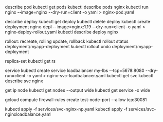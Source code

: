 
describe pod
kubectl get pods
kubectl describe pods nginx
kubectl run nginx --image=nginx --dry-run=client -o yaml > nginx-pod.yaml


describe deploy
kubectl get deploy
kubectl delete deploy <deployment name>
kubectl create deployment nginx-depl --image=nginx:1.19 --dry-run=client -o yaml > nginx-deploy-rollout.yaml
kubectl describe deploy nginx

rollout: recreate, rolling update, rollback
kubectl rollout status deployment/myapp-deployment
kubectl rollout undo deployment/myapp-deployment


replica-set
kubectl get rs

service
kubectl create service loadbalancer my-lbs --tcp=5678:8080  --dry-run=client -o yaml > nginx-svc-loadbalancer.yaml
kubectl get svc
kubectl describe svc nginx


get ip node 
kubectl get nodes --output wide
kubectl get service -o wide

gcloud compute firewall-rules create test-node-port --allow tcp:30081


kubectl apply -f services/svc-nginx-np.yaml
kubectl apply -f services/svc-nginxloadbalance.yaml





